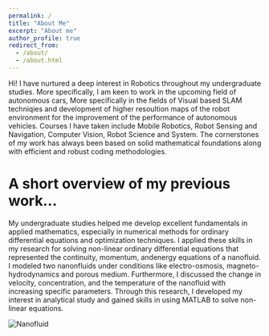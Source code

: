 ```yaml
---
permalink: /
title: "About Me"
excerpt: "About me"
author_profile: true
redirect_from: 
  - /about/
  - /about.html
---
```

Hi! I have nurtured a deep interest in Robotics throughout my undergraduate studies. More specifically, I am keen to work in the upcoming field of autonomous cars, More specifically in the fields of Visual based SLAM techniqies and development of higher resoultion maps of the robot environment for the improvement of the performance of autonomous vehicles. Courses I have taken include Mobile Robotics, Robot Sensing and Navigation, Computer Vision, Robot Science and System. The cornerstones of my work has always been based on solid mathematical foundations along with efficient and robust coding methodologies.  

A short overview of my previous work...
======
My undergraduate studies helped me develop excellent fundamentals in applied mathematics, especially in numerical methods for ordinary differential equations and optimization techniques. I applied these skills in my research for solving non-linear ordinary differential equations that represented the continuity, momentum, andenergy equations of a nanofluid. I modeled two nanonfluids under conditions like electro-osmosis, magneto-hydrodynamics and porous medium. Furthermore, I discussed the change in velocity, concentration, and the temperature of the nanofluid with increasing specific parameters. Through this research, I developed my interest in analytical study and gained skills in using MATLAB to solve non-linear equations.

![Nanofluid](https://user-images.githubusercontent.com/117113574/211462581-960909c6-d1bc-46ea-8fba-c6699da4a4d5.png)
